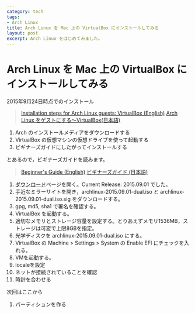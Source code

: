 ```yaml
---
category: tech
tags: 
- Arch Linux
title: Arch Linux を Mac 上の VirtualBox にインストールしてみる 
layout: post
excerpt: Arch Linux をはじめてみました。
---
```

# Arch Linux を Mac 上の VirtualBox にインストールしてみる

2015年9月24日時点でのインストール

> [Installation steps for Arch Linux guests: VirtualBox (English)](https://wiki.archlinux.org/index.php/VirtualBox#Installation_steps_for_Arch_Linux_guests) 
> [Arch Linux をゲストにする〜VirtualBox(日本語)](https://wiki.archlinuxjp.org/index.php/VirtualBox#Arch_Linux_.E3.82.92.E3.82.B2.E3.82.B9.E3.83.88.E3.81.AB.E3.81.99.E3.82.8B)

1. Arch のインストールメディアをダウンロードする
2. VirtualBox の仮想マシンの仮想ドライブを使って起動する
3. ビギナーズガイドにしたがってインストールする

とあるので，ビギナーズガイドを読みます。

> [Beginner's Guide (English)](https://wiki.archlinux.org/index.php/Beginners%27_guide)
> [ビギナーズガイド (日本語)](https://wiki.archlinuxjp.org/index.php/%E3%83%93%E3%82%AE%E3%83%8A%E3%83%BC%E3%82%BA%E3%82%AC%E3%82%A4%E3%83%89)

1. [ダウンロード](https://www.archlinux.org/download/)ページを開く。Current Release: 2015.09.01 でした。
2. 手近なミラーサイトを開き，archlinux-2015.09.01-dual.iso と  archlinux-2015.09.01-dual.iso.sig をダウンロードする。
3. gpg, md5, sha1 で署名を確認する。
4. VirtualBox を起動する。
5. 適切なメモリとストレージ容量を設定する。とりあえずメモリ1536MB，ストレージは可変で上限8GBを指定。
6. 光学ディスクを archlinux-2015.09.01-dual.iso にする。
7. VirtualBox の Machine > Settings > System の Enable EFI にチェックを入れる。
8. VMを起動する。
9. localeを設定
10. ネットが接続されていることを確認
11. 時計を合わせる

次回はここから

1. パーティションを作る



